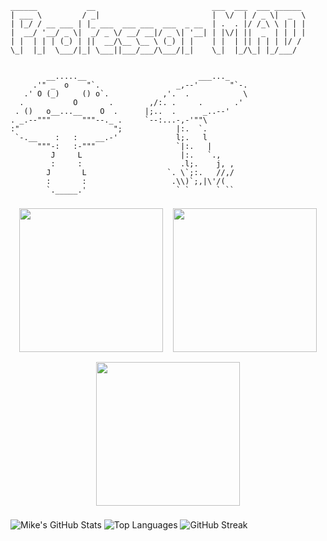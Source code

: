```
______           __                          ___  ___  ___ ______
| ___ \         / _|                         |  \/  | / _ \|  _  \
| |_/ / __ ___ | |_ ___  ___ ___  ___  _ __  | .  . |/ /_\ \ | | |
|  __/ '__/ _ \|  _/ _ \/ __/ __|/ _ \| '__| | |\/| ||  _  | | | |
| |  | | | (_) | ||  __/\__ \__ \ (_) | |    | |  | || | | | |/ /
\_|  |_|  \___/|_| \___||___/___/\___/|_|    \_|  |_/\_| |_/___/


        __.....__                         ___..._
     .'" _  o    "`.                 _,--'       "`-.
   .' O (_)     () o`.            ,'.  .            \
  .           O       .        ,/:. .     .       .'
 . ()   o__...__    O  .      |;..  .      _..--'
. _.--"""       """--._ .     `--:...-,-'""\
:"                     ";            |:.  `.
 `-.__    :   :    __.-'             l;.   l
      """-:   :-"""                  `|:.   |
         J     L                      |:.   `.,
         :     :                      .l;.    j, ,
        J       L                  `. \`;:.   //,/
        :       :                   .\\)`;,|\'/(
        `._____.'                    ` `      ` ``

```

<div align="center" style="display: flex; flex-wrap: wrap; justify-content: center;">
  <img src="manamind-vid.gif" width="230" style="margin: 8px;" />
  <img src="mad-demo.gif" width="230" style="margin: 8px;" />
  <img src="satan-vid.gif" width="230" style="margin: 8px;" />
</div>

![Mike's GitHub Stats](https://github-readme-stats.vercel.app/api?username=Professor-MAD&show_icons=true&theme=radical)
![Top Languages](https://github-readme-stats.vercel.app/api/top-langs/?username=Professor-MAD&layout=compact&theme=radical)
![GitHub Streak](https://streak-stats.demolab.com?user=Professor-MAD&theme=radical)
